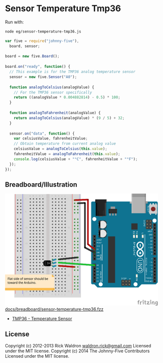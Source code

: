 # Sensor Temperature Tmp36

Run with:
```bash
node eg/sensor-temperature-tmp36.js
```


```javascript
var five = require("johnny-five"),
  board, sensor;

board = new five.Board();

board.on("ready", function() {
  // This example is for the TMP36 analog temperature sensor
  sensor = new five.Sensor("A0");

  function analogToCelsius(analogValue) {
    // For the TMP36 sensor specifically
    return ((analogValue * 0.004882814) - 0.5) * 100;
  }

  function analogToFahrenheit(analogValue) {
    return analogToCelsius(analogValue) * (9 / 5) + 32;
  }

  sensor.on("data", function() {
    var celsiusValue, fahrenheitValue;
    // Obtain temperature from current analog value
    celsiusValue = analogToCelsius(this.value);
    fahrenheitValue = analogToFahrenheit(this.value);
    console.log(celsiusValue + "°C", fahrenheitValue + "°F");
  });
});


```


## Breadboard/Illustration


![docs/breadboard/sensor-temperature-tmp36.png](breadboard/sensor-temperature-tmp36.png)
[docs/breadboard/sensor-temperature-tmp36.fzz](breadboard/sensor-temperature-tmp36.fzz)

- [TMP36 - Temperature Sensor](https://www.sparkfun.com/products/10988)



## License
Copyright (c) 2012-2013 Rick Waldron <waldron.rick@gmail.com>
Licensed under the MIT license.
Copyright (c) 2014 The Johnny-Five Contributors
Licensed under the MIT license.
